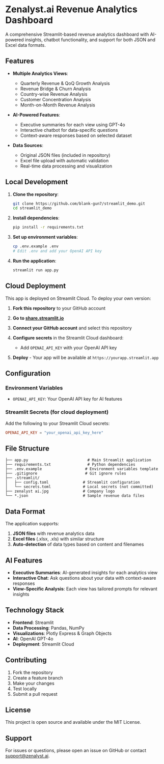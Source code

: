 # Zenalyst.ai Revenue Analytics Dashboard

A comprehensive Streamlit-based revenue analytics dashboard with AI-powered insights, chatbot functionality, and support for both JSON and Excel data formats.

## Features

- **Multiple Analytics Views**:
  - Quarterly Revenue & QoQ Growth Analysis
  - Revenue Bridge & Churn Analysis  
  - Country-wise Revenue Analysis
  - Customer Concentration Analysis
  - Month-on-Month Revenue Analysis

- **AI-Powered Features**:
  - Executive summaries for each view using GPT-4o
  - Interactive chatbot for data-specific questions
  - Context-aware responses based on selected dataset

- **Data Sources**:
  - Original JSON files (included in repository)
  - Excel file upload with automatic validation
  - Real-time data processing and visualization

## Local Development

1. **Clone the repository**:
   ```bash
   git clone https://github.com/blank-gun7/streamlit_demo.git
   cd streamlit_demo
   ```

2. **Install dependencies**:
   ```bash
   pip install -r requirements.txt
   ```

3. **Set up environment variables**:
   ```bash
   cp .env.example .env
   # Edit .env and add your OpenAI API key
   ```

4. **Run the application**:
   ```bash
   streamlit run app.py
   ```

## Cloud Deployment

This app is deployed on Streamlit Cloud. To deploy your own version:

1. **Fork this repository** to your GitHub account

2. **Go to [share.streamlit.io](https://share.streamlit.io)**

3. **Connect your GitHub account** and select this repository

4. **Configure secrets** in the Streamlit Cloud dashboard:
   - Add `OPENAI_API_KEY` with your OpenAI API key

5. **Deploy** - Your app will be available at `https://yourapp.streamlit.app`

## Configuration

### Environment Variables

- `OPENAI_API_KEY`: Your OpenAI API key for AI features

### Streamlit Secrets (for cloud deployment)

Add the following to your Streamlit Cloud secrets:

```toml
OPENAI_API_KEY = "your_openai_api_key_here"
```

## File Structure

```
├── app.py                          # Main Streamlit application
├── requirements.txt                # Python dependencies
├── .env.example                   # Environment variables template
├── .gitignore                     # Git ignore rules
├── .streamlit/
│   ├── config.toml               # Streamlit configuration
│   └── secrets.toml              # Local secrets (not committed)
├── zenalyst ai.jpg               # Company logo
└── *.json                        # Sample revenue data files
```

## Data Format

The application supports:

1. **JSON files** with revenue analytics data
2. **Excel files** (.xlsx, .xls) with similar structure
3. **Auto-detection** of data types based on content and filenames

## AI Features

- **Executive Summaries**: AI-generated insights for each analytics view
- **Interactive Chat**: Ask questions about your data with context-aware responses
- **View-Specific Analysis**: Each view has tailored prompts for relevant insights

## Technology Stack

- **Frontend**: Streamlit
- **Data Processing**: Pandas, NumPy
- **Visualizations**: Plotly Express & Graph Objects
- **AI**: OpenAI GPT-4o
- **Deployment**: Streamlit Cloud

## Contributing

1. Fork the repository
2. Create a feature branch
3. Make your changes
4. Test locally
5. Submit a pull request

## License

This project is open source and available under the MIT License.

## Support

For issues or questions, please open an issue on GitHub or contact support@zenalyst.ai.
